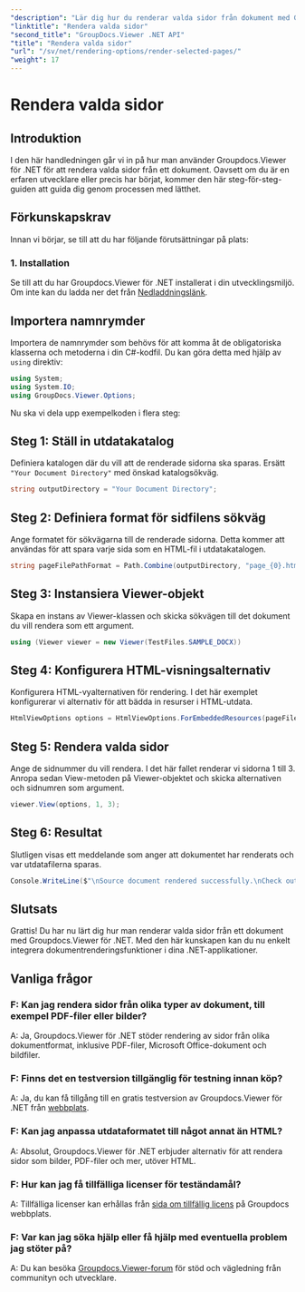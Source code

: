 ```yaml
---
"description": "Lär dig hur du renderar valda sidor från dokument med Groupdocs.Viewer för .NET. Steg-för-steg-handledning med kodexempel inkluderade."
"linktitle": "Rendera valda sidor"
"second_title": "GroupDocs.Viewer .NET API"
"title": "Rendera valda sidor"
"url": "/sv/net/rendering-options/render-selected-pages/"
"weight": 17
---
```


# Rendera valda sidor

## Introduktion

I den här handledningen går vi in på hur man använder Groupdocs.Viewer för .NET för att rendera valda sidor från ett dokument. Oavsett om du är en erfaren utvecklare eller precis har börjat, kommer den här steg-för-steg-guiden att guida dig genom processen med lätthet.

## Förkunskapskrav

Innan vi börjar, se till att du har följande förutsättningar på plats:

### 1. Installation

Se till att du har Groupdocs.Viewer för .NET installerat i din utvecklingsmiljö. Om inte kan du ladda ner det från [Nedladdningslänk](https://releases.groupdocs.com/viewer/net/).

## Importera namnrymder

Importera de namnrymder som behövs för att komma åt de obligatoriska klasserna och metoderna i din C#-kodfil. Du kan göra detta med hjälp av `using` direktiv:

```csharp
using System;
using System.IO;
using GroupDocs.Viewer.Options;
```

Nu ska vi dela upp exempelkoden i flera steg:

## Steg 1: Ställ in utdatakatalog

Definiera katalogen där du vill att de renderade sidorna ska sparas. Ersätt `"Your Document Directory"` med önskad katalogsökväg.

```csharp
string outputDirectory = "Your Document Directory";
```

## Steg 2: Definiera format för sidfilens sökväg

Ange formatet för sökvägarna till de renderade sidorna. Detta kommer att användas för att spara varje sida som en HTML-fil i utdatakatalogen.

```csharp
string pageFilePathFormat = Path.Combine(outputDirectory, "page_{0}.html");
```

## Steg 3: Instansiera Viewer-objekt

Skapa en instans av Viewer-klassen och skicka sökvägen till det dokument du vill rendera som ett argument.

```csharp
using (Viewer viewer = new Viewer(TestFiles.SAMPLE_DOCX))
```

## Steg 4: Konfigurera HTML-visningsalternativ

Konfigurera HTML-vyalternativen för rendering. I det här exemplet konfigurerar vi alternativ för att bädda in resurser i HTML-utdata.

```csharp
HtmlViewOptions options = HtmlViewOptions.ForEmbeddedResources(pageFilePathFormat);
```

## Steg 5: Rendera valda sidor

Ange de sidnummer du vill rendera. I det här fallet renderar vi sidorna 1 till 3. Anropa sedan View-metoden på Viewer-objektet och skicka alternativen och sidnumren som argument.

```csharp
viewer.View(options, 1, 3);
```

## Steg 6: Resultat

Slutligen visas ett meddelande som anger att dokumentet har renderats och var utdatafilerna sparas.

```csharp
Console.WriteLine($"\nSource document rendered successfully.\nCheck output in {outputDirectory}.");
```

## Slutsats

Grattis! Du har nu lärt dig hur man renderar valda sidor från ett dokument med Groupdocs.Viewer för .NET. Med den här kunskapen kan du nu enkelt integrera dokumentrenderingsfunktioner i dina .NET-applikationer.

## Vanliga frågor

### F: Kan jag rendera sidor från olika typer av dokument, till exempel PDF-filer eller bilder?

A: Ja, Groupdocs.Viewer för .NET stöder rendering av sidor från olika dokumentformat, inklusive PDF-filer, Microsoft Office-dokument och bildfiler.

### F: Finns det en testversion tillgänglig för testning innan köp?

A: Ja, du kan få tillgång till en gratis testversion av Groupdocs.Viewer för .NET från [webbplats](https://releases.groupdocs.com/).

### F: Kan jag anpassa utdataformatet till något annat än HTML?

A: Absolut, Groupdocs.Viewer för .NET erbjuder alternativ för att rendera sidor som bilder, PDF-filer och mer, utöver HTML.

### F: Hur kan jag få tillfälliga licenser för teständamål?

A: Tillfälliga licenser kan erhållas från [sida om tillfällig licens](https://purchase.groupdocs.com/temporary-license/) på Groupdocs webbplats.

### F: Var kan jag söka hjälp eller få hjälp med eventuella problem jag stöter på?

A: Du kan besöka [Groupdocs.Viewer-forum](https://forum.groupdocs.com/c/viewer/9) för stöd och vägledning från communityn och utvecklare.
